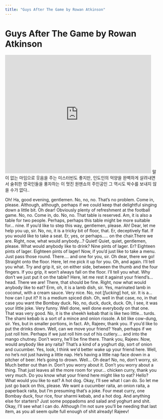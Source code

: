 ```yaml
---
title: "Guys After The Game by Rowan Atkinson"
---
```

# Guys After The Game by Rowan Atkinson


<iframe title="YouTube video player" width="480" height="390" src="http://www.youtube.com/embed/80XA5Epa6GA" frameborder="0" allowfullscreen=""></iframe>
말이 없는 마임으로 웃음을 주는 미스터빈도 좋지만, 인도인의 억양을 완벽하게 살려내면서 술취한 영국인들을 풍자하는 이 멋진 원맨쇼의 주인공인 그 역시도 박수를 보내지 않을 수가 없다..

Oh! Ha, good evening, gentlemen. No, no, no. That’s no problem. Come in, please. Although, although, perhaps if we could keep that delightful singing down a little bit. Oh dear! Obviously plenty of refreshment at the football game. No, no. Come in, do. No, no. That table is reserved. Am, it is also a table for two people. Perhaps, perhaps this table might be more suitable for... nine. 
If you’d like to step this way, gentlemen, please. Ah! Dear, let me help you up, sir. No, no, it is a tricky bit of floor, that. Er, deceptively flat. If you would like to take a seat. Er, yes, or perhaps..... on the chair.There we are. Right, now, what would anybody...? Quiet! Quiet, quiet, gentlemen, please. What would anybody like to drink? Nine pints of lager. Er? Eighteen pints of lager. Eighteen pints of lager! 
Now, if you’d just like to take a menu. Just pass those round. There.... and one for you, sir. Oh dear, there we go! Straight onto the floor. Here, let me pick it up for you. Oh, and again. I’ll tell you what. Try and grip it, sir, on either side, between the thumb and the four fingers. If you grip, it won’t always fall on the floor. I’ll tell you what. Why don’t we just put it on the table? Here, let me rest it against your friend’s... head. 
There we are! There, that should be fine. Right, now what would anybody like to eat? Erm, oh, it is a lamb dish, sir. Yes, marinated lamb in coconut, with a cream sauce. Very nice. No, not [*fucking*] hot, sir. It is a... how can I put it? It is a medium spiced dish. Oh, well in that case, no, in that case you want the Bombay duck. No, no, duck, duck, duck. Oh, I see, it was your little joke. Very funny. Well done, well done everybody on that one. That was very good. 
No, it is the sheekh kebab that is like two little... turds. The shami kebab is a sort of a mince and onion rissole. A bit like cow-dung, sir. Yes, but in smaller portions, in fact. 
Ah, Rajeev, thank you. If you’d like to put the drinks down. 
Well, can we move your friend? Yeah, perhaps if we just roll him. Perhaps if we just roll him out of his cutlery.... and into the mango chutney. Don’t worry, he’ll be fine there. 
Thank you, Rajeev. 
Now, would anybody like any raita? That’s a kind of a yoghurt dip, sort of onion and cucumber. Yes, look, I think we'd better wake up your friend here. Well, no he’s not just having a little nap. He’s having a little nap face down in a pitcher of beer. He’s going to drown. Well... Oh dear! No, no, don’t worry, sir. Much better out than in. Don’t you worry about it. Don’t you worry about a thing. That just leaves all the more room for your... chicken curry, thank you very much. 
Do you know what your friend here might like to eat? 
Hello? What would you like to eat? A hot dog. Okay, I’ll see what I can do. So let me just go back on this, please. We want a cucumber raita, an onion raita, a paperback raita, but I’m presuming that’s a joke. Four meat curry, one Bombay duck, four rice, four sharmi kebab, and a hot dog. And anything else for starters? Just some poppadoms and salad and yoghurt and shit. 
Okay, I’ll see what I can do. Although I’m not sure you’ll be needing that last item, as you all seem quite full enough of shit already! Rajeev!


